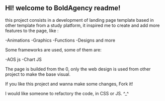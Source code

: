 ## HI! welcome to BoldAgency readme!

this project consists in a development of landing page template based in other template from a study platform, it inspired me to create and add more features to the page, like :

-Animations
-Graphics
-Functions
-Designs and more

Some frameworks are used, some of them are:

-AOS js
-Chart JS

The page is builded from the 0, only the web design is used from other project to make the base visual.

If you like this project and wanna make some changes, Fork it!

I would like someone to refactory the code, in CSS or JS. ^\_^
